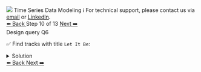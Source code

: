 <!-- TOP -->
<div class="top">
  <img src="https://datastax-academy.github.io/katapod-shared-assets/images/ds-academy-logo.svg" />
  <span class="scenario-title">Time Series Data Modeling</span>
  <span class="scenario-subtitle">ℹ️ For technical support, please contact us via <a href="mailto:aleksandr.volochnev@datastax.com">email</a> or <a href="https://dtsx.io/aleks">LinkedIn</a>.</span> 
</div>

<!-- NAVIGATION -->
<div id="navigation-top" class="navigation-top">
 <a href='command:katapod.loadPage?[{"step":"step9-astra"}]'
   class="btn btn-dark navigation-top-left">⬅️ Back
 </a>
<span class="step-count"> Step 10 of 13</span>
 <a href='command:katapod.loadPage?[{"step":"step11-astra"}]'
    class="btn btn-dark navigation-top-right">Next ➡️
  </a>
</div>

<!-- CONTENT -->

<div class="step-title">Design query Q6</div>

✅ Find tracks with title `Let It Be`:

<details>
  <summary>Solution</summary>

```
SELECT *
FROM tracks_by_title
WHERE title = 'Let It Be'; 
```

</details>

<!-- NAVIGATION -->
<div id="navigation-bottom" class="navigation-bottom">
 <a href='command:katapod.loadPage?[{"step":"step9-astra"}]'
   class="btn btn-dark navigation-bottom-left">⬅️ Back
 </a>
 <a href='command:katapod.loadPage?[{"step":"step11-astra"}]'
    class="btn btn-dark navigation-bottom-right">Next ➡️
  </a>
</div>

